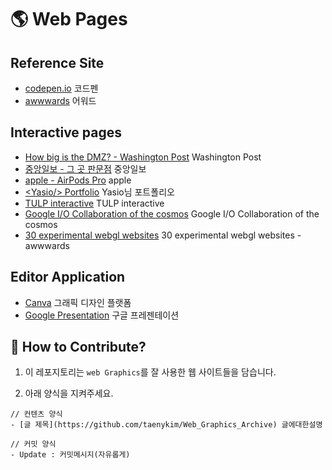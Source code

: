 # 🌎 Web Pages

## Reference Site

- [codepen.io](https://codepen.io/) 코드펜
- [awwwards](https://www.awwwards.com/) 어워드

## Interactive pages

- [How big is the DMZ? - Washington Post](https://www.washingtonpost.com/graphics/2017/world/mapping-the-dmz/?noredirect=on) Washington Post
- [중앙일보 - 그 곳 판문점](https://news.joins.com/digitalspecial/290) 중앙일보
- [apple - AirPods Pro](https://www.apple.com/kr/airpods-pro/) apple
- [&lt;Yasio/&gt; Portfolio](https://yasio.pl/) Yasio님 포트폴리오
- [TULP interactive](http://tulpinteractive.com/) TULP interactive
- [Google I/O Collaboration of the cosmos](https://events.google.com/io/mission/) Google I/O Collaboration of the cosmos
- [30 experimental webgl websites](https://www.awwwards.com/30-experimental-webgl-websites.html) 30 experimental webgl websites - awwwards

## Editor Application

- [Canva](https://www.canva.com/ko_kr/) 그래픽 디자인 플랫폼
- [Google Presentation](https://www.google.com/intl/ko_kr/slides/about/) 구글 프레젠테이션

## 👀 How to Contribute?

1. 이 레포지토리는 `web Graphics`를 잘 사용한 웹 사이트들을 담습니다.

2. 아래 양식을 지켜주세요.

```
// 컨텐츠 양식
- [글 제목](https://github.com/taenykim/Web_Graphics_Archive) 글에대한설명

// 커밋 양식
- Update : 커밋메시지(자유롭게)
```
